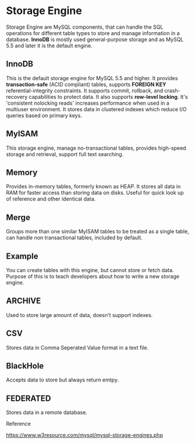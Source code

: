 # Storage Engine

Storage Engine are MySQL components, that can handle the SQL operations for different table types to store and manage information in a database. **InnoDB** is mostly used general-purpose storage and as MySQL 5.5 and later it is the default engine. 

## InnoDB

This is the default storage engine for MySQL 5.5 and higher. It provides **transaction-safe** (ACID compliant) tables, supports **FOREIGN KEY** referential-integrity constraints. It supports commit, rollback, and crash-recovery capabilities to protect data. It also supports **row-level locking**. It's 'consistent nolocking reads' increases performance when used in a multiuser environment. It stores data in clustered indexes which reduce I/O queries based on primary keys. 

## MyISAM

This storage engine, manage no-transactional tables, provides high-speed storage and retrieval, support full text searching.

## Memory

Provides in-memory tables, formerly known as HEAP. It stores all data in RAM for faster access than storing data on disks. Useful for quick look up of reference and other identical data.

## Merge

Groups more than one similar MyISAM tables to be treated as a single table, can handle non transactional tables, included by default.

## Example

You can create tables with this engine, but cannot store or fetch data. Purpose of this is to teach developers about how to write a new storage engine.

## ARCHIVE

Used to store large amount of data, doesn't support indexes.

## CSV

Stores data in Comma Seperated Value format in a text file.

## BlackHole

Accepts data to store but always return emtpy.

## FEDERATED	

Stores data in a remote database.


Reference

https://www.w3resource.com/mysql/mysql-storage-engines.php
